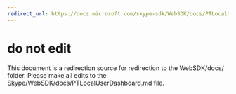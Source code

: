 ```yaml
---
redirect_url: https://docs.microsoft.com/skype-sdk/WebSDK/docs/PTLocalUserDashboard
---
```

# do not edit
This document is a redirection source for redirection to the WebSDK/docs/ folder. Please make all edits to the Skype/WebSDK/docs/PTLocalUserDashboard.md file.

